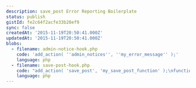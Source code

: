 ```yaml
---
description: save_post Error Reporting Boilerplate
status: publish
gistId: fe2c64f2acfe33b28ef9
sync: false
createdAt: '2015-11-19T20:50:41.000Z'
updatedAt: '2015-11-19T20:50:41.000Z'
blobs:
  - filename: admin-notice-hook.php
    code: 'add_action( ''admin_notices'', ''my_error_message'' );'
    language: php
  - filename: save-post-hook.php
    code: "add_action( 'save_post', 'my_save_post_function' );\nfunction my_save_function( $post_id ) {\n\_ \_ $error = false;\n\n\_ \_ // Do stuff.\n\n\_ \_ if ($something_went_wrong) {\n\_ \_ \_ \_ $error = new WP_Error($code, $msg);        \n\_ \_ }\n\n\_ \_ if ($error) {\n\_ \_ \_ \_ // Handle error.\n\_ \_ }\n\n\_ \_ return true;\n}"
    language: php
---
```


